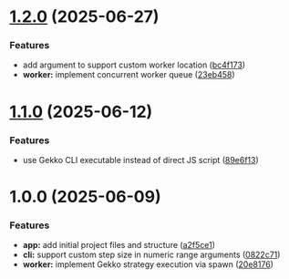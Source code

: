 # [1.2.0](https://github.com/youtix/fox/compare/v1.1.0...v1.2.0) (2025-06-27)

### Features

- add argument to support custom worker location ([bc4f173](https://github.com/youtix/fox/commit/bc4f17369e2d1070c2fbc98da5cdc6bf902f0b1b))
- **worker:** implement concurrent worker queue ([23eb458](https://github.com/youtix/fox/commit/23eb4586327b300376b2cf2c415f01b3d62ca26b))

# [1.1.0](https://github.com/youtix/fox/compare/v1.0.0...v1.1.0) (2025-06-12)

### Features

- use Gekko CLI executable instead of direct JS script ([89e6f13](https://github.com/youtix/fox/commit/89e6f130c6b5826e609ed8a9996a0e39af67819d))

# 1.0.0 (2025-06-09)

### Features

- **app:** add initial project files and structure ([a2f5ce1](https://github.com/youtix/fox/commit/a2f5ce139d1f4089bf9cfa873632d71574cec9c8))
- **cli:** support custom step size in numeric range arguments ([0822c71](https://github.com/youtix/fox/commit/0822c71ab5df71b0efa253965f7491fcc835c9e1))
- **worker:** implement Gekko strategy execution via spawn ([20e8176](https://github.com/youtix/fox/commit/20e8176ce9f05b896a13698ede0cca249c8fb24c))
